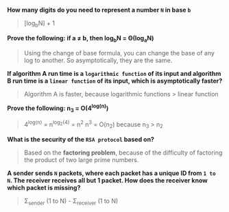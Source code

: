 __How many digits do you need to represent a number `N` in base `b`__  
> [log<sub>b</sub>N] + 1

__Prove the following: if a &#8800; b, then log<sub>b</sub>N = &Theta;(log<sub>a</sub>N)__  
> Using the change of base formula, you can change the base of any log to another. So asymptotically, they are the same.

__If algorithm A run time is a `logarithmic function` of its input and algorithm B run time is a `linear function` of its input, which is asymptotically faster?__
> Algorithm A is faster, because logarithmic functions &gt; linear function

__Prove the following: n<sub>3</sub> = O(4<sup>log(n)</sup>)__
> 4<sup>log(n)</sup> = n<sup>log<sub>2</sub>(4)</sup> = n<sup>2</sup>
> n<sup>3</sup> = O(n<sub>2</sub>) because n<sub>3</sub> &gt; n<sub>2</sub>

__What is the security of the `RSA protocol` based on?__
> Based on the __factoring problem__, because of the difficulty of factoring the product of two large prime numbers.

__A sender sends `N` packets, where each packet has a unique ID from `1 to N`. The receiver receives all but 1 packet. How does the receiver know which packet is missing?__  
> &Sigma;<sub>sender</sub> (1 to N) - &Sigma;<sub>receiver</sub> (1 to N)
